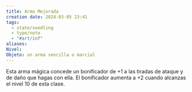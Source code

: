 ```yaml
---
title: Arma Mejorada
creation date: 2024-03-05 23:41
tags:
  - state/seedling
  - type/note
  - "#art/inf"
aliases: 
Nivel: 
Objeto: un arma sencilla o marcial
---
```

Esta arma mágica concede un bonificador de +1 a las tiradas de ataque y de daño que hagas con ella. El bonificador aumenta a +2 cuando alcanzas el nivel 10 de esta clase.